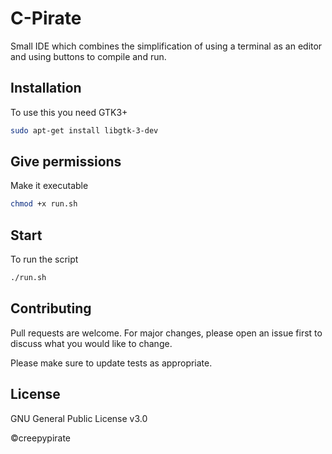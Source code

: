 # C-Pirate

Small IDE which combines the simplification of using a terminal as an editor and using buttons to compile and run.

## Installation
To use this you need GTK3+

```bash
sudo apt-get install libgtk-3-dev
```

## Give permissions
Make it executable

```bash
chmod +x run.sh
```


## Start
To run the script

```bash
./run.sh
```


## Contributing
Pull requests are welcome. For major changes, please open an issue first to discuss what you would like to change.

Please make sure to update tests as appropriate.
## License
GNU General Public License v3.0

©creepypirate
